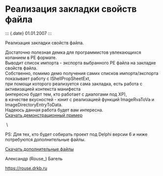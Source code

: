 Реализация закладки свойств файла
=================================

::: {.date}
01.01.2007
:::

Реализация закладки свойств файла.

Достаточно полезная демка для программистов увлекающихся копанием в РЕ
формате.\
Выводит список импорта - экспорта выбранного РЕ файла на закладке
свойств файла.\
Собственно, помимо демо получения самих списков импорта/экспорта
показывает работу с IShellPropSheetExt,\
при помощи которого реализуется сама закладка, есть работа с
активизацией контекста манифеста\
(интересно будет тем, кто работает с диалогами под ХР),\
в качестве вкусностей - юнит с реализацией функций ImageRvaToVa и
ImageDirectoryEntryToData.\
Надеюсь данная работа будет вам интересна.\
[Скачать демонстрационный пример](/zip/propsheet.zip)

 \

PS: Для тех, кто будет собирать проект под Delphi версии 6 и ниже
потребуются дополнительные файлы.

[Скачать дополнительные файлы](/zip/uses.zip)

Александр (Rouse\_) Багель

<https://rouse.drkb.ru>
